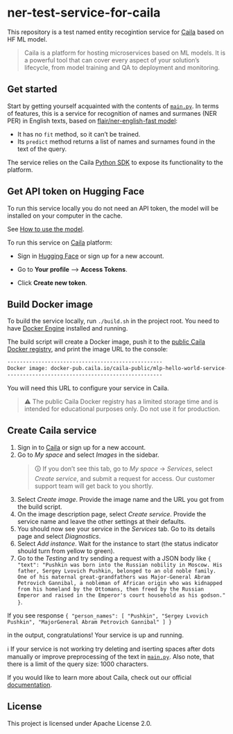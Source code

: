 # ner-test-service-for-caila

This repository is a test named entity recogintion service for [Caila](https://app.caila.io/) based on HF ML model.

> Caila is a platform for hosting microservices based on ML models.
> It is a powerful tool that can cover every aspect of your solution’s lifecycle, from model training and QA to deployment and monitoring.

## Get started

Start by getting yourself acquainted with the contents of [`main.py`](./src/main.py).
In terms of features, this is a service for recognition of names and surmanes (NER PER) in English texts, based on [flair/ner-english-fast model](https://huggingface.co/flair/ner-english-fast):

- It has no `fit` method, so it can’t be trained.
- Its `predict` method returns a list of names and surnames found in the text of the query.

The service relies on the Caila [Python SDK](https://github.com/just-ai/mlp-python-sdk) to expose its functionality to the platform.

## Get API token on Hugging Face

To run this service locally you do not need an API token, the model will be installed on your computer in the cache.

See [How to use the model](https://huggingface.co/flair/ner-english-fast/blob/main/README.md#demo-how-to-use-in-flair).

To run this service on [Caila](https://app.caila.io/) platform:

- Sign in [Hugging Face](https://huggingface.co/) or sign up for a new account.
  
- Go to **Your profile** --> **Access Tokens**.

- Click **Create new token**.

## Build Docker image

To build the service locally, run `./build.sh` in the project root.
You need to have [Docker Engine](https://docs.docker.com/engine/install/) installed and running.

The build script will create a Docker image, push it to the [public Caila Docker registry](https://docker-pub.caila.io/), and print the image URL to the console:

```txt
--------------------------------------------------
Docker image: docker-pub.caila.io/caila-public/mlp-hello-world-service-xxxxxxxxxxxxxxxx:main
--------------------------------------------------
```

You will need this URL to configure your service in Caila.

> ⚠ The public Caila Docker registry has a limited storage time and is intended for educational purposes only.
> Do not use it for production.

## Create Caila service

1. Sign in to [Caila](https://app.caila.io/) or sign up for a new account.
2. Go to *My space* and select *Images* in the sidebar.
    > 🛈 If you don’t see this tab, go to *My space* → *Services*, select *Create service*, and submit a request for access.
    > Our customer support team will get back to you shortly.
3. Select *Create image*. Provide the image name and the URL you got from the build script.
4. On the image description page, select *Create service*. Provide the service name and leave the other settings at their defaults.
5. You should now see your service in the *Services* tab. Go to its details page and select *Diagnostics*.
6. Select *Add instance*. Wait for the instance to start (the status indicator should turn from yellow to green).
7. Go to the *Testing* and try sending a request with a JSON body like 
`{
  "text": "Pushkin was born into the Russian nobility in Moscow. His father, Sergey Lvovich Pushkin, belonged to an old noble family. One of his maternal great-grandfathers was Major-General Abram Petrovich Gannibal, a nobleman of African origin who was kidnapped from his homeland by the Ottomans, then freed by the Russian Emperor and raised in the Emperor's court household as his godson."
}`.

If you see response
`{
  "person_names": [
    "Pushkin",
    "Sergey Lvovich Pushkin",
    "MajorGeneral Abram Petrovich Gannibal"
  ]
}` 

in the output, congratulations!
Your service is up and running.

ℹ️ If your service is not working try deleting and iserting spaces after dots manually or improve preprocessing of the text in [`main.py`](./src/main.py).
   Also note, that there is a limit of the query size: 1000 characters.

If you would like to learn more about Caila, check out our official [documentation](https://docs.caila.io/).

## License

This project is licensed under Apache License 2.0.
